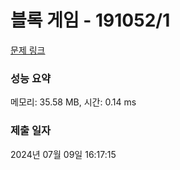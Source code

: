 # 블록 게임 - 191052/1 

[문제 링크](https://level.goorm.io/exam/191052/%EB%B8%94%EB%A1%9D-%EA%B2%8C%EC%9E%84/quiz/1) 

### 성능 요약

메모리: 35.58 MB, 시간: 0.14 ms

### 제출 일자

2024년 07월 09일 16:17:15


